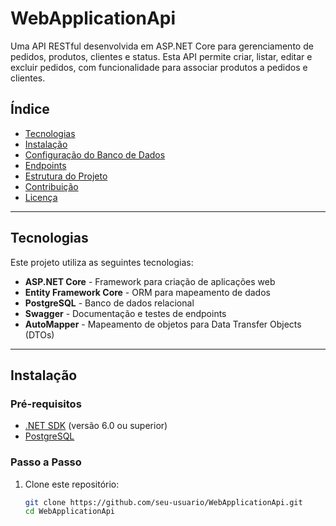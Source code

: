 # WebApplicationApi

Uma API RESTful desenvolvida em ASP.NET Core para gerenciamento de pedidos, produtos, clientes e status. Esta API permite criar, listar, editar e excluir pedidos, com funcionalidade para associar produtos a pedidos e clientes.

## Índice
- [Tecnologias](#tecnologias)
- [Instalação](#instalação)
- [Configuração do Banco de Dados](#configuração-do-banco-de-dados)
- [Endpoints](#endpoints)
- [Estrutura do Projeto](#estrutura-do-projeto)
- [Contribuição](#contribuição)
- [Licença](#licença)

---

## Tecnologias

Este projeto utiliza as seguintes tecnologias:

- **ASP.NET Core** - Framework para criação de aplicações web
- **Entity Framework Core** - ORM para mapeamento de dados
- **PostgreSQL** - Banco de dados relacional
- **Swagger** - Documentação e testes de endpoints
- **AutoMapper** - Mapeamento de objetos para Data Transfer Objects (DTOs)

---

## Instalação

### Pré-requisitos
- [.NET SDK](https://dotnet.microsoft.com/download) (versão 6.0 ou superior)
- [PostgreSQL](https://www.postgresql.org/download/)

### Passo a Passo

1. Clone este repositório:
   ```bash
   git clone https://github.com/seu-usuario/WebApplicationApi.git
   cd WebApplicationApi
